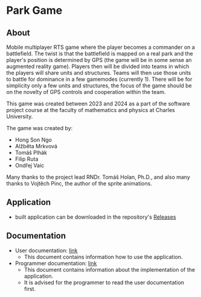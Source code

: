 # Park Game

## About
Mobile multiplayer RTS game where the player becomes a commander on a battlefield. The twist is that the battlefield is mapped on a real park and the player's position is determined by GPS (the game will be in some sense an augmented reality game). Players then will be divided into teams in which the players will share units and structures. Teams will then use those units to battle for dominance in a few gamemodes (currently 1). There will be for simplicity only a few units and structures, the focus of the game should be on the novelty of GPS controls and cooperation within the team.

This game was created between 2023 and 2024 as a part of the software project course at the faculty of mathematics and physics at Charles University.

The game was created by:
- Hong Son Ngo
- Alžběta Mrkvová
- Tomáš Plhák
- Filip Ruta
- Ondřej Vaic

Many thanks to the project lead RNDr. Tomáš Holan, Ph.D., and also many thanks to Vojtěch Pinc, the author of the sprite animations.

## Application
- built application can be downloaded in the repository's [Releases](https://github.com/plhacko/ParkGame/releases)

## Documentation
- User documentation: [link](Docs/ParkGame%20project%20-%20user%20documentation.pdf)
  - This document contains information how to use the application.
- Programmer documentation: [link](Docs/ParkGame%20project%20-%20documentation.pdf)
  - This document contains information about the implementation of the application.
  - It is advised for the programmer to read the user documentation first.    
